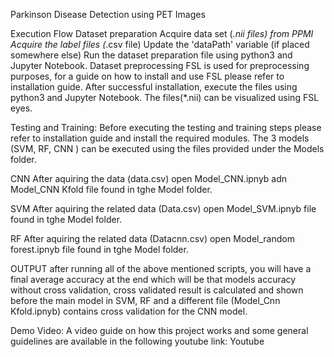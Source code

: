 Parkinson Disease Detection using PET Images

Execution Flow
Dataset preparation
Acquire data set (*.nii files) from PPMI
Acquire the label files (*.csv file)
Update the 'dataPath' variable (if placed somewhere else)
Run the dataset preparation file using python3 and Jupyter Notebook.
Dataset preprocessing
FSL is used for preprocessing purposes, for a guide on how to install and use FSL please refer to installation guide. After successful installation, execute the files using python3 and Jupyter Notebook. The files(*.nii) can be visualized using FSL eyes.

Testing and Training:
Before executing the testing and training steps please refer to installation guide and install the required modules. The 3 models (SVM, RF, CNN ) can be executed using the files provided under the Models folder.

CNN
After aquiring the data (data.csv) open Model_CNN.ipnyb adn Model_CNN Kfold file found in tghe Model folder.

SVM
After aquiring the related data (Data.csv) open Model_SVM.ipnyb file found in tghe Model folder.

RF
After aquiring the related data (Datacnn.csv) open Model_random forest.ipnyb file found in tghe Model folder.

OUTPUT
after running all of the above mentioned scripts, you will have a final average accuracy at the end which will be that models accuracy without cross validation, cross validated result is calculated and shown before the main model in SVM, RF and a different file (Model_Cnn Kfold.ipnyb) contains cross validation for the CNN model.

Demo Video:
A video guide on how this project works and some general guidelines are available in the following youtube link: Youtube

